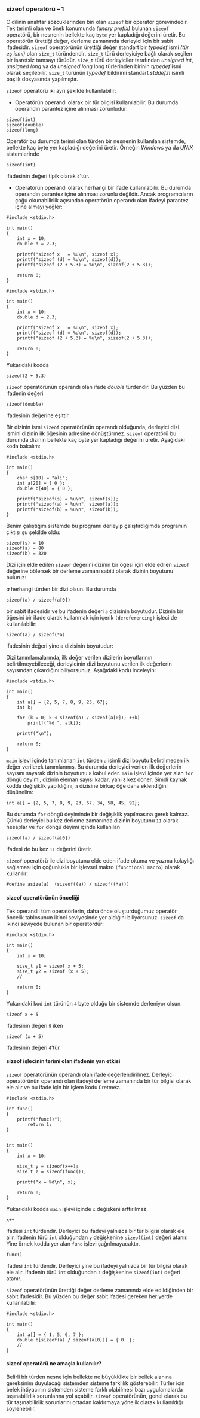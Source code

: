 
### sizeof operatörü – 1


C dilinin anahtar sözcüklerinden biri olan `sizeof` bir operatör görevindedir. Tek terimli olan ve önek konumunda *(unary prefix)* bulunan `sizeof` operatörü, bir nesnenin bellekte kaç `byte` yer kapladığı değerini üretir. Bu operatörün ürettiği değer, derleme zamanında derleyici için bir sabit ifadesidir. `sizeof` operatörünün ürettiği değer standart bir *typedef* ismi *(tür eş ismi)* olan `size_t` türündendir. `size_t` türü derleyiciye bağlı olarak seçilen bir işaretsiz tamsayı türüdür. `size_t` türü derleyiciler tarafından *unsigned int*, *unsigned long* ya da *unsigned long* long türlerinden birinin *typedef* ismi olarak seçilebilir. `size_t` türünün *typedef* bildirimi standart *stddef.h* isimli başlık dosyasında yapılmıştır.

`sizeof` operatörü iki ayrı şekilde kullanılabilir:

+ Operatörün operandı olarak bir tür bilgisi kullanılabilir. Bu durumda operandın parantez içine alınması zorunludur:

```
sizeof(int)
sizeof(double)
sizeof(long)
```

Operatör bu durumda terimi olan türden bir nesnenin kullanılan sistemde, bellekte kaç byte yer kapladığı değerini üretir. Örneğin *Windows* ya da *UNIX* sistemlerinde

```
sizeof(int)
```

ifadesinin değeri tipik olarak `4`'tür.

+ Operatörün operandı olarak herhangi bir ifade kullanılabilir. Bu durumda operandın parantez içine alınması zorunlu değildir. Ancak programcıların çoğu okunabilirlik açısından operatörün operandı olan ifadeyi parantez içine almayı yeğler:

```
#include <stdio.h>

int main()
{
	int x = 10;
	double d = 2.3;

	printf("sizeof x   = %u\n", sizeof x);
	printf("sizeof (d) = %u\n", sizeof(d));
	printf("sizeof (2 + 5.3) = %u\n", sizeof(2 + 5.3));

	return 0;
}

#include <stdio.h>
 
int main()
{
	int x = 10;
	double d = 2.3;
 
	printf("sizeof x   = %u\n", sizeof x);
	printf("sizeof (d) = %u\n", sizeof(d));
	printf("sizeof (2 + 5.3) = %u\n", sizeof(2 + 5.3));
 
	return 0;
}
```

Yukarıdaki kodda

```
sizeof(2 + 5.3)
```

`sizeof` operatörünün operandı olan ifade *double* türdendir. Bu yüzden bu ifadenin değeri

```
sizeof(double)
```

ifadesinin değerine eşittir.

Bir dizinin ismi `sizeof` operatörünün operandı olduğunda, derleyici dizi ismini dizinin ilk öğesinin adresine dönüştürmez. `sizeof` operatörü bu durumda dizinin bellekte kaç byte yer kapladığı değerini üretir. Aşağıdaki koda bakalım:

```
#include <stdio.h>

int main()
{
	char s[10] = "ali";
	int a[20] = { 0 };
	double b[40] = { 0 };

	printf("sizeof(s) = %u\n", sizeof(s));
	printf("sizeof(a) = %u\n", sizeof(a));
	printf("sizeof(b) = %u\n", sizeof(b));
}
```

Benim çalıştığım sistemde bu programı derleyip çalıştırdığımda programın çıktısı şu şekilde oldu:

```
sizeof(s) = 10
sizeof(a) = 80
sizeof(b) = 320
```

Dizi için elde edilen `sizeof` değerini dizinin bir öğesi için elde edilen `sizeof` değerine bölersek bir derleme zamanı sabiti olarak dizinin boyutunu buluruz:

*a* herhangi türden bir dizi olsun. Bu durumda

```
sizeof(a) / sizeof(a[0])
```

bir sabit ifadesidir ve bu ifadenin değeri `a` dizisinin boyutudur. Dizinin bir öğesini bir ifade olarak kullanmak için içerik `(dereferencing)` işleci de kullanılabilir:

```
sizeof(a) / sizeof(*a)
```

ifadesinin değeri yine a dizisinin boyutudur:

Dizi tanımlamalarında, ilk değer verilen dizilerin boyutlarının belirtilmeyebileceği, derleyicinin dizi boyutunu verilen ilk değerlerin sayısından çıkardığını biliyorsunuz. Aşağıdaki kodu inceleyin:

```
#include <stdio.h>

int main()
{
	int a[] = {2, 5, 7, 8, 9, 23, 67};
	int k;

	for (k = 0; k < sizeof(a) / sizeof(a[0]); ++k)
		printf("%d ", a[k]);

	printf("\n");

	return 0;
}
```

`main` işlevi içinde tanımlanan `int` türden `a` isimli dizi boyutu belirtilmeden ilk değer verilerek tanımlanmış. Bu durumda derleyici verilen ilk değerlerin sayısını sayarak dizinin boyutunu `8` kabul eder. `main` işlevi içinde yer alan `for` döngü deyimi, dizinin eleman sayısı kadar, yani `8` kez döner. Şimdi kaynak kodda değişiklik yapıldığını, `a` dizisine birkaç öğe daha eklendiğini düşünelim:

```
int a[] = {2, 5, 7, 8, 9, 23, 67, 34, 58, 45, 92};
```

Bu durumda `for` döngü deyiminde bir değişiklik yapılmasına gerek kalmaz. Çünkü derleyici bu kez derleme zamanında dizinin boyutunu `11` olarak hesaplar ve `for` döngü deyimi içinde kullanılan

```
sizeof(a) / sizeof(a[0])
```

ifadesi de bu kez `11` değerini üretir.

`sizeof` operatörü ile dizi boyutunu elde eden ifade okuma ve yazma kolaylığı sağlaması için çoğunlukla bir işlevsel makro `(functional macro)` olarak kullanılır:

```
#define asize(a)  (sizeof((a)) / sizeof((*a)))
```

#### sizeof operatörünün önceliği

Tek operandlı tüm operatörlerin, daha önce oluşturduğumuz operatör öncelik tablosunun ikinci seviyesinde yer aldığını biliyorsunuz. `sizeof` da ikinci seviyede bulunan bir operatördür:

```
#include <stdio.h>

int main()
{
	int x = 10;

	size_t y1 = sizeof x + 5;
	size_t y2 = sizeof (x + 5);
	//

	return 0;
}
```

Yukarıdaki kod `int` türünün `4` byte olduğu bir sistemde derleniyor olsun:

```
sizeof x + 5
```

ifadesinin değeri `9` iken

```
sizeof (x + 5)
```

ifadesinin değeri `4`’tür.

#### sizeof işlecinin terimi olan ifadenin yan etkisi

`sizeof` operatörünün operandı olan ifade değerlendirilmez. Derleyici operatörünün operandı olan ifadeyi derleme zamanında bir tür bilgisi olarak ele alır ve bu ifade için bir işlem kodu üretmez.

```
#include <stdio.h>

int func()
{
	printf("func()");
        return 1;
}


int main()
{
	int x = 10;

	size_t y = sizeof(x++);
	size_t z = sizeof(func());
	
	printf("x = %d\n", x);

	return 0;
}
```` 

Yukarıdaki kodda `main` işlevi içinde `x` değişkeni arttırılmaz. 

```
x++
```

ifadesi `int` türdendir. Derleyici bu ifadeyi yalnızca bir tür bilgisi olarak ele alır. İfadenin türü `int` olduğundan `y` değişkenine `sizeof(int)` değeri atanır. Yine örnek kodda yer alan `func` işlevi çağrılmayacaktır.

```
func()
```

ifadesi `int` türdendir. Derleyici yine bu ifadeyi yalnızca bir tür bilgisi olarak ele alır. İfadenin türü `int` olduğundan `z` değişkenine `sizeof(int)`  değeri atanır.

`sizeof` operatörünün ürettiği değer derleme zamanında elde edildiğinden bir sabit ifadesidir. Bu yüzden bu değer sabit ifadesi gereken her yerde kullanılabilir:

```
#include <stdio.h>

int main()
{
	int a[] = { 1, 5, 6, 7 };
	double b[sizeof(a) / sizeof(a[0])] = { 0. };
	//
}
``` 

#### sizeof operatörü ne amaçla kullanılır?

Belirli bir türden nesne için bellekte ne büyüklükte bir bellek alanına gereksinim duyulacağı sistemden sisteme farklılık gösterebilir. Türler için belek ihtiyacının sistemden sisteme farklı olabilmesi bazı uygulamalarda taşınabilirlik sorunlarına yol açabilir. `sizeof` operatörünün, genel olarak bu tür taşınabilirlik sorunlarını ortadan kaldırmaya yönelik olarak kullanıldığı söylenebilir.
